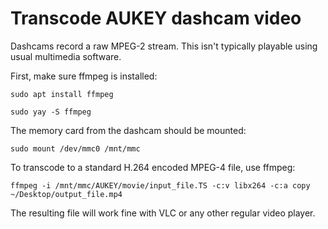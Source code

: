 # Transcode AUKEY dashcam video

Dashcams record a raw MPEG-2 stream. This isn't typically playable using usual multimedia software. 

First, make sure ffmpeg is installed: 

    sudo apt install ffmpeg

    sudo yay -S ffmpeg

The memory card from the dashcam should be mounted:

    sudo mount /dev/mmc0 /mnt/mmc

To transcode to a standard H.264 encoded MPEG-4 file, use ffmpeg:

    ffmpeg -i /mnt/mmc/AUKEY/movie/input_file.TS -c:v libx264 -c:a copy ~/Desktop/output_file.mp4

The resulting file will work fine with VLC or any other regular video player. 
